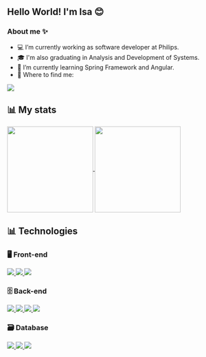 ## Hello World! I'm Isa 😊
### About me ✨
- 💻 I’m currently working as software developer at Philips.
- 🎓 I'm also graduating in Analysis and Development of Systems.
- 🌱 I’m currently learning Spring Framework and Angular.
- 🔎 Where to find me:

<a href="https://www.linkedin.com/in/isadora-firmo/">
  <img src="https://img.shields.io/badge/LinkedIn-0077B5?style=for-the-badge&logo=linkedin&logoColor=white"/>
</a>



## 📊 My stats

<a href="https://github.com/anuraghazra/github-readme-stats">
  <img height=200 align="center" src="https://github-readme-stats.vercel.app/api?username=doramrx&count_private=true&show_icons=true&theme=tokyonight&custom_title=Github%20Status"/>
</a>
<a href="https://github.com/anuraghazra/convoychat">
  <img height=200 align="center" src="https://github-readme-stats.vercel.app/api/top-langs/?username=doramrx&layout=compact&theme=tokyonight&langs_count=8&card_width=320"/>
</a>

## 📊 Technologies

### 🖥️ Front-end

<div>
  <a href="">
    <img src="https://img.shields.io/badge/Angular-DD0031?style=for-the-badge&logo=angular&logoColor=white"/>
  </a>  
  <a href="">
    <img src="https://img.shields.io/badge/HTML5-E34F26?style=for-the-badge&logo=html5&logoColor=white"/>
  </a>
  <a href="">
    <img src="https://img.shields.io/badge/CSS3-1572B6?style=for-the-badge&logo=css3&logoColor=white"/>
  </a>
</div>

### 🗄️ Back-end

<div>
  <a href="">
    <img src="https://img.shields.io/badge/Java-ED8B00?style=for-the-badge&logo=openjdk&logoColor=white"/>
  </a>
  <a href="">
    <img src="https://img.shields.io/badge/Spring-6DB33F?style=for-the-badge&logo=spring&logoColor=white"/>
  </a>   
  <a href="">
    <img src="https://img.shields.io/badge/JavaScript-F7DF1E?style=for-the-badge&logo=javascript&logoColor=black"/>
  </a>
  <a href="">
    <img src="https://img.shields.io/badge/TypeScript-007ACC?style=for-the-badge&logo=typescript&logoColor=white"/>
  </a>
</div>

### 🗃️ Database

<div>
  <a href="">
    <img src="https://img.shields.io/badge/PostgreSQL-316192?style=for-the-badge&logo=postgresql&logoColor=white"/>
  </a>
  <a href="">
    <img src="https://img.shields.io/badge/Oracle-F80000?style=for-the-badge&logo=oracle&logoColor=black"/>
  </a>   
  <a href="">
    <img src="https://img.shields.io/badge/MySQL-005C84?style=for-the-badge&logo=mysql&logoColor=white"/>
  </a>
</div>

